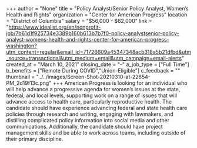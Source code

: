 +++
author = "None"
title = "Policy Analyst/Senior Policy Analyst, Women’s Health and Rights"
organization = "Center for American Progress"
location = "District of Columbia"
salary = "$56,000 - $62,000"
link = "https://www.idealist.org/en/nonprofit-job/7b61d1f925734e3389b160b613b7b7f0-policy-analystsenior-policy-analyst-womens-health-and-rights-center-for-american-progress-washington?utm_content=regular&email_id=71726609a45347348acb318a5b21dfbd&utm_source=transactional&utm_medium=email&utm_campaign=email-alerts"
created_at = "March 10, 2021"
closing_date = "-"
a_job_type = ["Full Time"]
b_benefits = ["Remote During COVID","Union-Eligible"]
c_feedback = ""
thumbnail = "../../images/Screen-Shot-20210310-at-22854-PM_2d19f13c.png"
+++
American Progress is looking for an individual who will help advance a progressive agenda for women’s issues at the state, federal, and local levels, supporting work on a range of issues that will advance access to health care, particularly reproductive health. The candidate should have experience advancing federal and state health care policies through research and writing, engaging with lawmakers, and distilling complicated policy information into social media and other communications. Additionally, the candidate should have project management skills and be able to work across teams, including outside of their primary discipline.